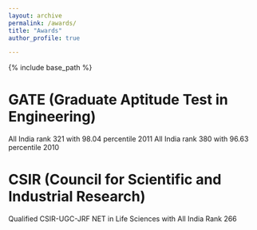 ```yaml
---
layout: archive
permalink: /awards/
title: "Awards"
author_profile: true

---
```

{% include base_path %}



GATE (Graduate Aptitude Test in Engineering) 
======
All India rank 321 with 98.04 percentile	     2011
All India rank 380 with 96.63 percentile	     2010

CSIR (Council for Scientific and Industrial Research)
======
Qualified CSIR-UGC-JRF NET in Life Sciences with All India Rank 266 		

